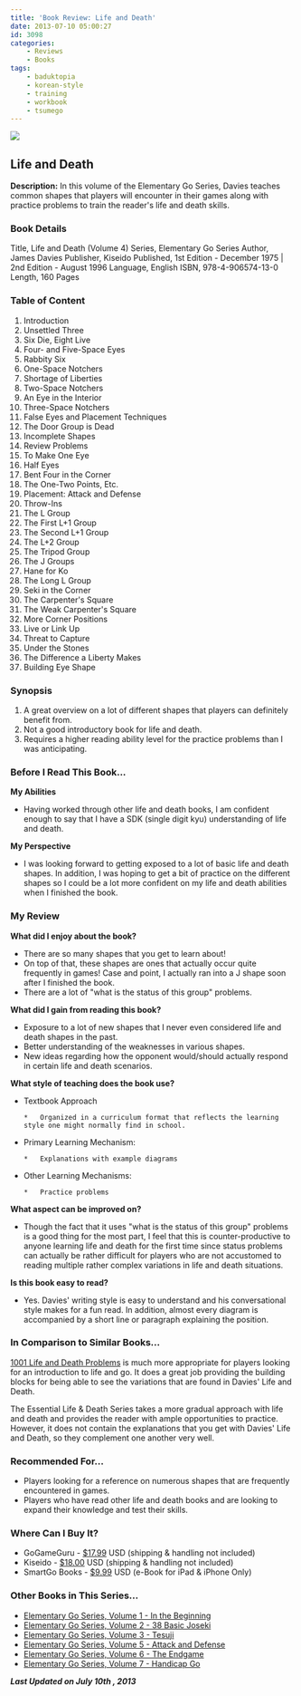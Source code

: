 ```yaml
---
title: 'Book Review: Life and Death'
date: 2013-07-10 05:00:27
id: 3098
categories:
	- Reviews
	- Books
tags:
	- baduktopia
	- korean-style
	- training
	- workbook
	- tsumego
---
```


![](/images/2013/06/egslifeanddeathcover.jpg)

## Life and Death

**Description:** In this volume of the Elementary Go Series, Davies teaches common shapes that players will encounter in their games along with practice problems to train the reader's life and death skills.

<!--more-->

### Book Details

Title, Life and Death (Volume 4)
Series, Elementary Go Series
Author, James Davies
Publisher, Kiseido
Published, 1st Edition - December 1975 | 2nd Edition - August 1996
Language, English
ISBN, 978-4-906574-13-0
Length, 160 Pages

### Table of Content

1.  Introduction
2.  Unsettled Three
3.  Six Die, Eight Live
4.  Four- and Five-Space Eyes
5.  Rabbity Six
6.  One-Space Notchers
7.  Shortage of Liberties
8.  Two-Space Notchers
9.  An Eye in the Interior
10.  Three-Space Notchers
11.  False Eyes and Placement Techniques
12.  The Door Group is Dead
13.  Incomplete Shapes
14.  Review Problems
15.  To Make One Eye
16.  Half Eyes
17.  Bent Four in the Corner
18.  The One-Two Points, Etc.
19.  Placement: Attack and Defense
20.  Throw-Ins
21.  The L Group
22.  The First L+1 Group
23.  The Second L+1 Group
24.  The L+2 Group
25.  The Tripod Group
26.  The J Groups
27.  Hane for Ko
28.  The Long L Group
29.  Seki in the Corner
30.  The Carpenter's Square
31.  The Weak Carpenter's Square
32.  More Corner Positions
33.  Live or Link Up
34.  Threat to Capture
35.  Under the Stones
36.  The Difference a Liberty Makes
37.  Building Eye Shape

### Synopsis

1.  A great overview on a lot of different shapes that players can definitely benefit from.
2.  Not a good introductory book for life and death.
3.  Requires a higher reading ability level for the practice problems than I was anticipating.

### Before I Read This Book...

**My Abilities**

*   Having worked through other life and death books, I am confident enough to say that I have a SDK (single digit kyu) understanding of life and death.

**My Perspective**

*   I was looking forward to getting exposed to a lot of basic life and death shapes. In addition, I was hoping to get a bit of practice on the different shapes so I could be a lot more confident on my life and death abilities when I finished the book.

### My Review

**What did I enjoy about the book?**

*   There are so many shapes that you get to learn about!
*   On top of that, these shapes are ones that actually occur quite frequently in games! Case and point, I actually ran into a J shape soon after I finished the book.
*   There are a lot of "what is the status of this group" problems.

**What did I gain from reading this book?**

*   Exposure to a lot of new shapes that I never even considered life and death shapes in the past.
*   Better understanding of the weaknesses in various shapes.
*   New ideas regarding how the opponent would/should actually respond in certain life and death scenarios.

**What style of teaching does the book use?**

*   Textbook Approach

		*   Organized in a curriculum format that reflects the learning style one might normally find in school.

*   Primary Learning Mechanism:

		*   Explanations with example diagrams

*   Other Learning Mechanisms:

		*   Practice problems

**What aspect can be improved on?**

*   Though the fact that it uses "what is the status of this group" problems is a good thing for the most part, I feel that this is counter-productive to anyone learning life and death for the first time since status problems can actually be rather difficult for players who are not accustomed to reading multiple rather complex variations in life and death situations.

**Is this book easy to read?**

*   Yes. Davies' writing style is easy to understand and his conversational style makes for a fun read. In addition, almost every diagram is accompanied by a short line or paragraph explaining the position.

### In Comparison to Similar Books...

[1001 Life and Death Problems](http://www.bengozen.com/book-review-1001-life-and-death-problems/ "Book Review: 1001 Life and Death Problems") is much more appropriate for players looking for an introduction to life and go. It does a great job providing the building blocks for being able to see the variations that are found in Davies' Life and Death.

The Essential Life &amp; Death Series takes a more gradual approach with life and death and provides the reader with ample opportunities to practice. However, it does not contain the explanations that you get with Davies' Life and Death, so they complement one another very well.

### Recommended For...

*   Players looking for a reference on numerous shapes that are frequently encountered in games.
*   Players who have read other life and death books and are looking to expand their knowledge and test their skills.

### Where Can I Buy It?

*   GoGameGuru - [$17.99](http://shop.gogameguru.com/life-and-death/?acc=e4da3b7fbbce2345d7772b0674a318d5 "Go Game Guru Purchase Link") USD (shipping &amp; handling not included)
*   Kiseido - [$18.00](http://kiseido.com/go_books.htm "Kiseido Purchase Link") USD (shipping &amp; handling not included)
*   SmartGo Books - [$9.99](http://www.smartgo.com/books.htm "SmartGo Book Link") USD (e-Book for iPad &amp; iPhone Only)

### Other Books in This Series...

*   [Elementary Go Series, Volume 1 - In the Beginning](http://www.bengozen.com/book-review-in-the-beginning/ "Book Review: In the Beginning")
*   [Elementary Go Series, Volume 2 - 38 Basic Joseki](http://www.bengozen.com/book-review-38-basic-joseki/ "Book Review: 38 Basic Joseki")
*   [Elementary Go Series, Volume 3 - Tesuji](http://www.bengozen.com/book-review-tesuji/ "Book Review: Tesuji")
*   [Elementary Go Series, Volume 5 - Attack and Defense](http://www.bengozen.com/book-review-attack-and-defense/ "Book Review: Attack and Defense")
*   [Elementary Go Series, Volume 6 - The Endgame](http://www.bengozen.com/book-review-the-endgame/ "Book Review: The Endgame")
*   [Elementary Go Series, Volume 7 - Handicap Go](http://www.bengozen.com/book-review-handicap-go/ "Book Review: Handicap Go")

_**Last Updated on July 10th , 2013**_
